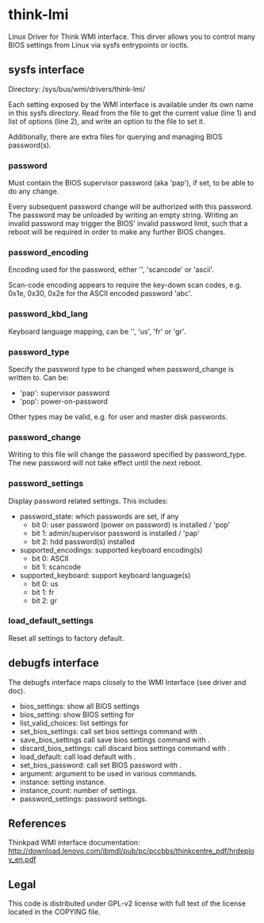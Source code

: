 # think-lmi

Linux Driver for Think WMI interface.
This dirver allows you to control many BIOS settings from Linux via sysfs
entrypoints or ioctls.

## sysfs interface

Directory: /sys/bus/wmi/drivers/think-lmi/

Each setting exposed by the WMI interface is available under its own name
in this sysfs directory. Read from the file to get the current value (line 1)
and list of options (line 2), and write an option to the file to set it.

Additionally, there are extra files for querying and managing BIOS password(s).

### password

Must contain the BIOS supervisor password (aka 'pap'), if set, to be able to do
any change.

Every subsequent password change will be authorized with this password. The
password may be unloaded by writing an empty string. Writing an invalid
password may trigger the BIOS' invalid password limit, such that a reboot will
be required in order to make any further BIOS changes.

### password_encoding

Encoding used for the password, either '', 'scancode' or 'ascii'.

Scan-code encoding appears to require the key-down scan codes, e.g. 0x1e, 0x30,
0x2e for the ASCII encoded password 'abc'.

### password_kbd_lang

Keyboard language mapping, can be '', 'us', 'fr' or 'gr'.

### password_type

Specify the password type to be changed when password_change is written to.
Can be:
* 'pap': supervisor password
* 'pop': power-on-password

Other types may be valid, e.g. for user and master disk passwords.

### password_change

Writing to this file will change the password specified by password_type. The
new password will not take effect until the next reboot.

### password_settings

Display password related settings. This includes:

* password_state: which passwords are set, if any
  * bit 0: user password (power on password) is installed / 'pop'
  * bit 1: admin/supervisor password is installed / 'pap'
  * bit 2: hdd password(s) installed
* supported_encodings: supported keyboard encoding(s)
  * bit 0: ASCII
  * bit 1: scancode
* supported_keyboard: support keyboard language(s)
  * bit 0: us
  * bit 1: fr
  * bit 2: gr

### load_default_settings

Reset all settings to factory default.

## debugfs interface

The debugfs interface maps closely to the WMI Interface (see driver and doc).

* bios_settings: show all BIOS settings
* bios_setting: show BIOS setting for <instance>
* list_valid_choices: list settings for <argument>
* set_bios_settings: call set bios settings command with <argument>.
* save_bios_settings call save bios settings command with <argument>.
* discard_bios_settings: call discard bios settings command with <argument>.
* load_default: call load default with <argument>.
* set_bios_password: call set BIOS password with <argument>.
* argument: argument to be used in various commands.
* instance: setting instance.
* instance_count: number of settings.
* password_settings: password settings.

## References

Thinkpad WMI interface documentation:
http://download.lenovo.com/ibmdl/pub/pc/pccbbs/thinkcentre_pdf/hrdeploy_en.pdf

## Legal
This code is distributed under GPL-v2 license with full text of the license 
located in the COPYING file.
